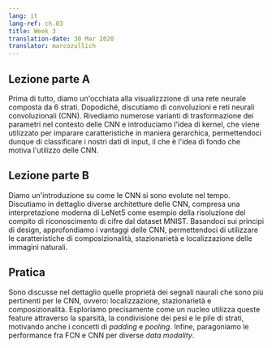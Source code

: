 ```yaml
---
lang: it
lang-ref: ch.03
title: Week 3
translation-date: 30 Mar 2020
translator: marcozullich
---
```



## Lezione parte A

Prima di tutto, diamo un'occhiata alla visualizzzione di una rete neurale composta da 6 strati. Dopodiché, discutiamo di convoluzioni e reti neurali convoluzionali (CNN). Rivediamo numerose varianti di trasformazione dei parametri nel contesto delle CNN e introduciamo l'idea di kernel, che viene utilizzato per imparare caratteristiche in maniera gerarchica, permettendoci dunque di classificare i nostri dati di input, il che è l'idea di fondo che motiva l'utilizzo delle CNN.

<!-- We first see a visualization of a 6-layer neural network. Next we begin with the topic of Convolutions and Convolution Neural Networks (CNN). We review several types of parameter transformations in the context of CNNs and introduce the idea of a kernel, which is used to learn features in a hierarchical manner. Thereby allowing us to classify our input data which is the basic idea motivating the use of CNNs. -->


## Lezione parte B

Diamo un'introduzione su come le CNN si sono evolute nel tempo. Discutiamo in dettaglio diverse architetture delle CNN, compresa una interpretazione moderna di LeNet5 come esempio della risoluzione del compito di riconoscimento di cifre dal dataset MNIST. Basandoci sui principi di design, approfondiamo i vantaggi delle CNN, permettendoci di utilizzare le caratteristiche di composizionalità, stazionarietà e localizzazione delle immagini naturali.

<!-- We give an introduction on how CNNs have evolved over time. We discuss in detail different CNN architectures, including a modern implementation of LeNet5 to exemplify the task of digit recognition on the MNIST dataset. Based on its design principles, we expand on the advantages of CNNs which allows us to exploit the compositionality, stationarity, and locality features of natural images. -->


## Pratica

Sono discusse nel dettaglio quelle proprietà dei segnali naurali che sono più pertinenti per le CNN, ovvero: localizzazione, stazionarietà e composizionalità. Esploriamo precisamente come un nucleo utilizza queste feature attraverso la sparsità, la condivisione dei pesi e le pile di strati, motivando anche i concetti di *padding* e *pooling*. Infine, paragoniamo le performance fra FCN e CNN per diverse *data modality*.

<!-- Properties of natural signals that are most relevant to CNNs are discussed in more detail, namely: Locality, Stationarity, and Compositionality. We explore precisely how a kernel exploits these features through sparsity, weight sharing and the stacking of layers, as well as motivate the concepts of padding and pooling. Finally, a performance comparison between FCN and CNN was done for different data modalities. -->
